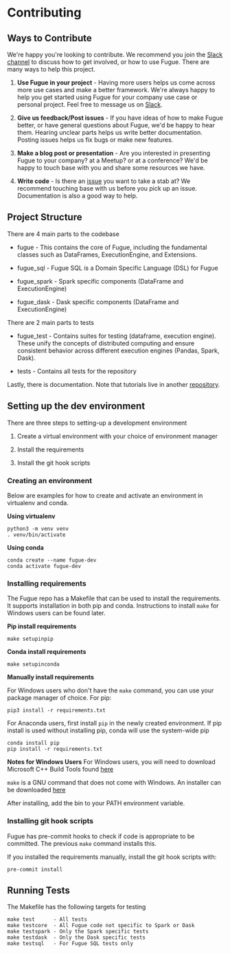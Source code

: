 # Contributing

## Ways to Contribute

We're happy you're looking to contribute. We recommend you join the [Slack channel](https://join.slack.com/t/fugue-project/shared_invite/zt-jl0pcahu-KdlSOgi~fP50TZWmNxdWYQ) to discuss how to get involved, or how to use Fugue. There are many ways to help this project.

1.  **Use Fugue in your project** - Having more users helps us come across more use cases and make a better framework. We're always happy to help you get started using Fugue for your company use case or personal project. Feel free to message us on [Slack](https://join.slack.com/t/fugue-project/shared_invite/zt-jl0pcahu-KdlSOgi~fP50TZWmNxdWYQ).

2.  **Give us feedback/Post issues** - If you have ideas of how to make Fugue better, or have general questions about Fugue, we'd be happy to hear them. Hearing unclear parts helps us write better documentation. Posting issues helps us fix bugs or make new features.

3.  **Make a blog post or presentation** - Are you interested in presenting Fugue to your company? at a Meetup? or at a conference? We'd be happy to touch base with you and share some resources we have.

4.  **Write code** - Is there an [issue](https://github.com/fugue-project/fugue/issues) you want to take a stab at? We recommend touching base with us before you pick up an issue. Documentation is also a good way to help.

## Project Structure

There are 4 main parts to the codebase

-   fugue - This contains the core of Fugue, including the fundamental classes such as DataFrames, ExecutionEngine, and Extensions.

-   fugue_sql - Fugue SQL is a Domain Specific Language (DSL) for Fugue

-   fugue_spark - Spark specific components (DataFrame and ExecutionEngine)

-   fugue_dask - Dask specific components (DataFrame and ExecutionEngine)

There are 2 main parts to tests

-   fugue_test - Contains suites for testing (dataframe, execution engine). These unify the concepts of distributed computing and ensure consistent behavior across different execution engines (Pandas, Spark, Dask).

-   tests - Contains all tests for the repository

Lastly, there is documentation. Note that tutorials live in another [repository](https://github.com/fugue-project/tutorials).

## Setting up the dev environment

There are three steps to setting-up a development environment

1.  Create a virtual environment with your choice of environment manager

2.  Install the requirements

3.  Install the git hook scripts

### Creating an environment

Below are examples for how to create and activate an environment in virtualenv and conda.

**Using virtualenv**

    python3 -m venv venv
    . venv/bin/activate

**Using conda**

    conda create --name fugue-dev
    conda activate fugue-dev

### Installing requirements

The Fugue repo has a Makefile that can be used to install the requirements. It supports installation in both pip and conda. Instructions to install `make` for Windows users can be found later.

**Pip install requirements**

    make setupinpip

**Conda install requirements**

    make setupinconda

**Manually install requirements**

For Windows users who don't have the `make` command, you can use your package manager of choice. For pip:

    pip3 install -r requirements.txt

For Anaconda users, first install `pip` in the newly created environment. If pip install is used without installing pip, conda will use the system-wide pip

    conda install pip
    pip install -r requirements.txt

**Notes for Windows Users**
For Windows users, you will need to download Microsoft C++ Build Tools found [here](https://visualstudio.microsoft.com/visual-cpp-build-tools/)

`make` is a GNU command that does not come with Windows. An installer can be downloaded [here](http://gnuwin32.sourceforge.net/packages/make.htm)

After installing, add the bin to your PATH environment variable.

### Installing git hook scripts

Fugue has pre-commit hooks to check if code is appropriate to be committed. The previous `make` command installs this.

If you installed the requirements manually, install the git hook scripts with:

    pre-commit install

## Running Tests

The Makefile has the following targets for testing

    make test      - All tests
    make testcore  - All Fugue code not specific to Spark or Dask
    make testspark - Only the Spark specific tests
    make testdask  - Only the Dask specific tests
    make testsql   - For Fugue SQL tests only
